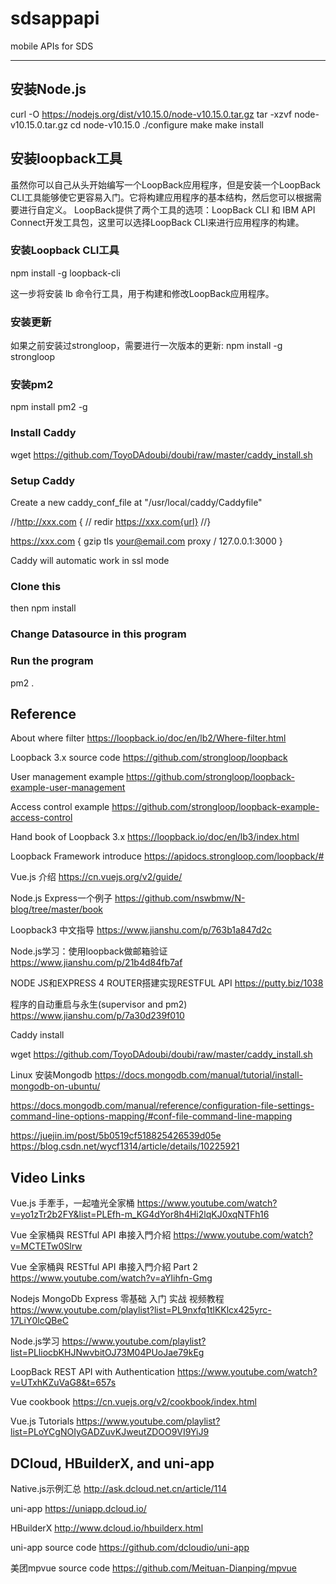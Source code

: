 # sdsappapi
mobile APIs for SDS

---

## 安装Node.js

curl -O https://nodejs.org/dist/v10.15.0/node-v10.15.0.tar.gz
tar -xzvf node-v10.15.0.tar.gz
cd node-v10.15.0
./configure
make
make install

## 安装loopback工具
虽然你可以自己从头开始编写一个LoopBack应用程序，但是安装一个LoopBack CLI工具能够使它更容易入门。它将构建应用程序的基本结构，然后您可以根据需要进行自定义。
LoopBack提供了两个工具的选项：LoopBack CLI 和 IBM API Connect开发工具包，这里可以选择LoopBack CLI来进行应用程序的构建。

### 安装Loopback CLI工具
npm install -g loopback-cli

这一步将安装 lb 命令行工具，用于构建和修改LoopBack应用程序。

### 安装更新
如果之前安装过strongloop，需要进行一次版本的更新:
npm install -g strongloop

### 安装pm2

npm install pm2 -g

### Install Caddy

wget  https://github.com/ToyoDAdoubi/doubi/raw/master/caddy_install.sh

### Setup Caddy

Create a new caddy_conf_file at "/usr/local/caddy/Caddyfile"

//http://xxx.com {
// redir https://xxx.com{url}
//}

https://xxx.com {
 gzip
 tls your@email.com
 proxy / 127.0.0.1:3000
}

Caddy will automatic work in ssl mode

### Clone this

then
npm install

### Change Datasource in this program


### Run the program

pm2 .

## Reference

About where filter
https://loopback.io/doc/en/lb2/Where-filter.html

Loopback 3.x source code
https://github.com/strongloop/loopback

User management example
https://github.com/strongloop/loopback-example-user-management

Access control example
https://github.com/strongloop/loopback-example-access-control

Hand book of Loopback 3.x
https://loopback.io/doc/en/lb3/index.html

Loopback Framework introduce
https://apidocs.strongloop.com/loopback/#

Vue.js 介绍
https://cn.vuejs.org/v2/guide/

Node.js Express一个例子
https://github.com/nswbmw/N-blog/tree/master/book

Loopback3 中文指导
https://www.jianshu.com/p/763b1a847d2c

Node.js学习：使用loopback做邮箱验证
https://www.jianshu.com/p/21b4d84fb7af

NODE JS和EXPRESS 4 ROUTER搭建实现RESTFUL API
https://putty.biz/1038

程序的自动重启与永生(supervisor and pm2)
https://www.jianshu.com/p/7a30d239f010

Caddy install

wget  https://github.com/ToyoDAdoubi/doubi/raw/master/caddy_install.sh

Linux 安装Mongodb
https://docs.mongodb.com/manual/tutorial/install-mongodb-on-ubuntu/

https://docs.mongodb.com/manual/reference/configuration-file-settings-command-line-options-mapping/#conf-file-command-line-mapping

https://juejin.im/post/5b0519cf518825426539d05e
https://blog.csdn.net/wycf1314/article/details/10225921

## Video Links

Vue.js 手牽手，一起嗑光全家桶
https://www.youtube.com/watch?v=yo1zTr2b2FY&list=PLEfh-m_KG4dYor8h4Hi2lqKJ0xqNTFh16

Vue 全家桶與 RESTful API 串接入門介紹
https://www.youtube.com/watch?v=MCTETw0Slrw

Vue 全家桶與 RESTful API 串接入門介紹 Part 2
https://www.youtube.com/watch?v=aYlihfn-Gmg

Nodejs MongoDb Express 零基础 入门 实战 视频教程
https://www.youtube.com/playlist?list=PL9nxfq1tlKKlcx425yrc-17LiY0lcQBeC

Node.js学习
https://www.youtube.com/playlist?list=PLliocbKHJNwvbitOJ73M04PUoJae79kEg

LoopBack REST API with Authentication
https://www.youtube.com/watch?v=UTxhKZuVaG8&t=657s

Vue cookbook
https://cn.vuejs.org/v2/cookbook/index.html

Vue.js Tutorials
https://www.youtube.com/playlist?list=PLoYCgNOIyGADZuvKJweutZDOO9VI9YiJ9

## DCloud, HBuilderX, and uni-app

Native.js示例汇总
http://ask.dcloud.net.cn/article/114

uni-app
https://uniapp.dcloud.io/

HBuilderX
http://www.dcloud.io/hbuilderx.html

uni-app source code
https://github.com/dcloudio/uni-app

美团mpvue source code
https://github.com/Meituan-Dianping/mpvue

